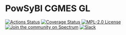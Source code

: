 # PowSyBl CGMES GL

[![Actions Status](https://github.com/powsybl/powsybl-cgmes-gl/workflows/CI/badge.svg)](https://github.com/powsybl/powsybl-cgmes-gl/actions)
[![Coverage Status](https://sonarcloud.io/api/project_badges/measure?project=com.powsybl%3Apowsybl-cgmes-gl&metric=coverage)](https://sonarcloud.io/component_measures?id=com.powsybl%3Apowsybl-cgmes-gl&metric=coverage)
[![MPL-2.0 License](https://img.shields.io/badge/license-MPL_2.0-blue.svg)](https://www.mozilla.org/en-US/MPL/2.0/)
[![Join the community on Spectrum](https://withspectrum.github.io/badge/badge.svg)](https://spectrum.chat/powsybl)
[![Slack](https://img.shields.io/badge/slack-powsybl-blueviolet.svg?logo=slack)](https://join.slack.com/t/powsybl/shared_invite/zt-rzvbuzjk-nxi0boim1RKPS5PjieI0rA)
